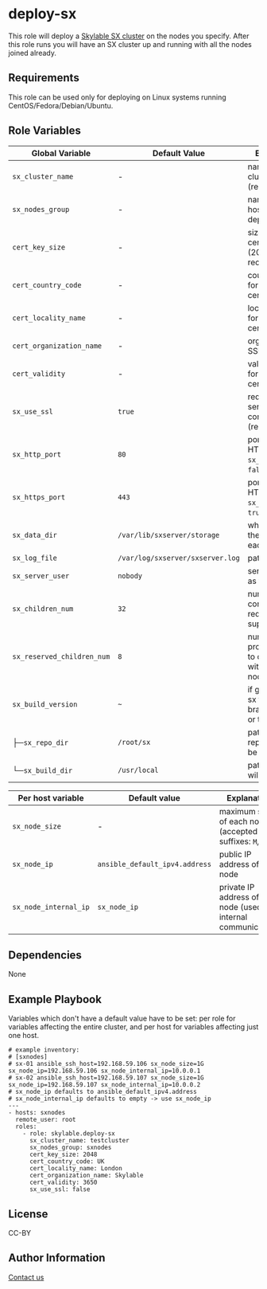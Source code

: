 deploy-sx
=========

This role will deploy a [Skylable SX cluster](http://www.skylable.com/products/sx/) on the nodes you specify.
After this role runs you will have an SX cluster up and running with all the nodes joined already.

Requirements
------------

This role can be used only for deploying on Linux systems running CentOS/Fedora/Debian/Ubuntu.

Role Variables
--------------

| Global Variable            | Default Value                    | Explanation                                              |
|----------------------------|----------------------------------|----------------------------------------------------------|
| `sx_cluster_name`          | -                                | name of SX cluster (required)                            |
| `sx_nodes_group`           | -                                | name of the host group to deploy SX on                   |
| `cert_key_size`            | -                                | size of SSL certificate key (2048 recommended)           |
| `cert_country_code`        | -                                | country code for SSL certificate                         |
| `cert_locality_name`       | -                                | locality name for SSL certificate                        |
| `cert_organization_name`   | -                                | org name for SSL certificate                             |
| `cert_validity`            | -                                | validity in days for SSL certificate                     |
| `sx_use_ssl`               | `true`                           | require SSL for server communication (recommended)       |
| `sx_http_port`             | `80`                             | port to use for HTTP (if `sx_use_ssl` is `false`)        |
| `sx_https_port`            | `443`                            | port to use for HTTPS (if `sx_use_ssl` is `true`)        |
| `sx_data_dir`              | `/var/lib/sxserver/storage`      | where to store the data on each node                     |
| `sx_log_file`              | `/var/log/sxserver/sxserver.log` | path to logfile                                          |
| `sx_server_user`           | `nobody`                         | server will run as this user                             |
| `sx_children_num`          | `32`                             | number of concurrent requests supported                  |
| `sx_reserved_children_num` | `8`                              | number of processes used to communicate with other nodes |
| `sx_build_version`         | `~`                              | if given, builds sx from given branch, commit or tag     |
| ├─`sx_repo_dir`            | `/root/sx`                       | path where sx repository will be downloaded              |
| └─`sx_build_dir`           | `/usr/local`                     | path where sx will be installed                          |

| Per host variable     | Default value                  | Explanation                                                      |
|-----------------------|--------------------------------|------------------------------------------------------------------|
| `sx_node_size`        | -                              | maximum size of each node (accepted suffixes: `M`,`G`,`T`)       |
| `sx_node_ip`          | `ansible_default_ipv4.address` | public IP address of the node                                    |
| `sx_node_internal_ip` | `sx_node_ip`                   | private IP address of the node (used for internal communication) |

Dependencies
------------

None

Example Playbook
----------------

Variables which don't have a default value have to be set: per role for variables affecting the entire cluster, and per host
for variables affecting just one host.

    # example inventory:
    # [sxnodes]
    # sx-01 ansible_ssh_host=192.168.59.106 sx_node_size=1G sx_node_ip=192.168.59.106 sx_node_internal_ip=10.0.0.1
    # sx-02 ansible_ssh_host=192.168.59.107 sx_node_size=1G sx_node_ip=192.168.59.107 sx_node_internal_ip=10.0.0.2
    # sx_node_ip defaults to ansible_default_ipv4.address
    # sx_node_internal_ip defaults to empty -> use sx_node_ip
    ---
    - hosts: sxnodes
      remote_user: root
      roles:
        - role: skylable.deploy-sx
          sx_cluster_name: testcluster
          sx_nodes_group: sxnodes
          cert_key_size: 2048
          cert_country_code: UK
          cert_locality_name: London
          cert_organization_name: Skylable
          cert_validity: 3650
          sx_use_ssl: false
      
License
-------

CC-BY

Author Information
------------------

[Contact us](http://www.skylable.com/company/#form)
